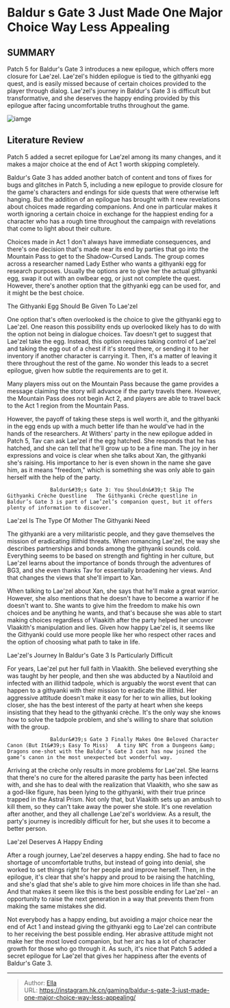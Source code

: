 # Baldur s Gate 3 Just Made One Major Choice Way Less Appealing


## SUMMARY 



  Patch 5 for Baldur&#39;s Gate 3 introduces a new epilogue, which offers more closure for Lae&#39;zel.   Lae&#39;zel&#39;s hidden epilogue is tied to the githyanki egg quest, and is easily missed because of certain choices provided to the player through dialog.   Lae&#39;zel&#39;s journey in Baldur&#39;s Gate 3 is difficult but transformative, and she deserves the happy ending provided by this epilogue after facing uncomfortable truths throughout the game.  

![iamge](https://static1.srcdn.com/wordpress/wp-content/uploads/2023/12/baldur-s-gate-3-just-made-one-major-choice-way-less-appealing.png)

## Literature Review

Patch 5 added a secret epilogue for Lae’zel among its many changes, and it makes a major choice at the end of Act 1 worth skipping completely.




Baldur&#39;s Gate 3 has added another batch of content and tons of fixes for bugs and glitches in Patch 5, including a new epilogue to provide closure for the game&#39;s characters and endings for side quests that were otherwise left hanging. But the addition of an epilogue has brought with it new revelations about choices made regarding companions. And one in particular makes it worth ignoring a certain choice in exchange for the happiest ending for a character who has a rough time throughout the campaign with revelations that come to light about their culture.




Choices made in Act 1 don&#39;t always have immediate consequences, and there&#39;s one decision that&#39;s made near its end by parties that go into the Mountain Pass to get to the Shadow-Cursed Lands. The group comes across a researcher named Lady Esther who wants a githyanki egg for research purposes. Usually the options are to give her the actual githyanki egg, swap it out with an owlbear egg, or just not complete the quest. However, there&#39;s another option that the githyanki egg can be used for, and it might be the best choice.


 The Githyanki Egg Should Be Given To Lae&#39;zel 
         

One option that&#39;s often overlooked is the choice to give the githyanki egg to Lae&#39;zel. One reason this possibility ends up overlooked likely has to do with the option not being in dialogue choices. Tav doesn&#39;t get to suggest that Lae&#39;zel take the egg. Instead, this option requires taking control of Lae&#39;zel and taking the egg out of a chest if it&#39;s stored there, or sending it to her inventory if another character is carrying it. Then, it&#39;s a matter of leaving it there throughout the rest of the game. No wonder this leads to a secret epilogue, given how subtle the requirements are to get it.






Many players miss out on the Mountain Pass because the game provides a message claiming the story will advance if the party travels there. However, the Mountain Pass does not begin Act 2, and players are able to travel back to the Act 1 region from the Mountain Pass.




However, the payoff of taking these steps is well worth it, and the githyanki in the egg ends up with a much better life than he would&#39;ve had in the hands of the researchers. At Withers&#39; party in the new epilogue added in Patch 5, Tav can ask Lae&#39;zel if the egg hatched. She responds that he has hatched, and she can tell that he&#39;ll grow up to be a fine man. The joy in her expressions and voice is clear when she talks about Xan, the githyanki she&#39;s raising. His importance to her is even shown in the name she gave him, as it means &#34;freedom,&#34; which is something she was only able to gain herself with the help of the party.

                  Baldur&#39;s Gate 3: You Shouldn&#39;t Skip The Githyanki Crèche Questline   The Githyanki Crèche questline in Baldur’s Gate 3 is part of Lae’zel’s companion quest, but it offers plenty of information to discover.   






 Lae&#39;zel Is The Type Of Mother The Githyanki Need 
          

The githyanki are a very militaristic people, and they gave themselves the mission of eradicating illithid threats. When romancing Lae&#39;zel, the way she describes partnerships and bonds among the githyanki sounds cold. Everything seems to be based on strength and fighting in her culture, but Lae&#39;zel learns about the importance of bonds through the adventures of BG3, and she even thanks Tav for essentially broadening her views. And that changes the views that she&#39;ll impart to Xan.


 

When talking to Lae&#39;zel about Xan, she says that he&#39;ll make a great warrior. However, she also mentions that he doesn&#39;t have to become a warrior if he doesn&#39;t want to. She wants to give him the freedom to make his own choices and be anything he wants, and that&#39;s because she was able to start making choices regardless of Vlaakith after the party helped her uncover Vlaakith&#39;s manipulation and lies. Given how happy Lae&#39;zel is, it seems like the Githyanki could use more people like her who respect other races and the option of choosing what path to take in life.






 Lae&#39;zel&#39;s Journey In Baldur&#39;s Gate 3 Is Particularly Difficult 
          

For years, Lae&#39;zel put her full faith in Vlaakith. She believed everything she was taught by her people, and then she was abducted by a Nautiloid and infected with an illithid tadpole, which is arguably the worst event that can happen to a githyanki with their mission to eradicate the illithid. Her aggressive attitude doesn&#39;t make it easy for her to win allies, but looking closer, she has the best interest of the party at heart when she keeps insisting that they head to the githyanki crèche. It&#39;s the only way she knows how to solve the tadpole problem, and she&#39;s willing to share that solution with the group.

                  Baldur&#39;s Gate 3 Finally Makes One Beloved Character Canon (But It&#39;s Easy To Miss)   A tiny NPC from a Dungeons &amp; Dragons one-shot with the Baldur’s Gate 3 cast has now joined the game’s canon in the most unexpected but wonderful way.   




Arriving at the crèche only results in more problems for Lae&#39;zel. She learns that there&#39;s no cure for the altered parasite the party has been infected with, and she has to deal with the realization that Vlaakith, who she saw as a god-like figure, has been lying to the githyanki, with their true prince trapped in the Astral Prism. Not only that, but Vlaakith sets up an ambush to kill them, so they can&#39;t take away the power she stole. It&#39;s one revelation after another, and they all challenge Lae&#39;zel&#39;s worldview. As a result, the party&#39;s journey is incredibly difficult for her, but she uses it to become a better person.



 Lae&#39;zel Deserves A Happy Ending 
          

After a rough journey, Lae&#39;zel deserves a happy ending. She had to face no shortage of uncomfortable truths, but instead of going into denial, she worked to set things right for her people and improve herself. Then, in the epilogue, it&#39;s clear that she&#39;s happy and proud to be raising the hatchling, and she&#39;s glad that she&#39;s able to give him more choices in life than she had. And that makes it seem like this is the best possible ending for Lae&#39;zel - an opportunity to raise the next generation in a way that prevents them from making the same mistakes she did.




Not everybody has a happy ending, but avoiding a major choice near the end of Act 1 and instead giving the githyanki egg to Lae&#39;zel can contribute to her receiving the best possible ending. Her abrasive attitude might not make her the most loved companion, but her arc has a lot of character growth for those who go through it. As such, it&#39;s nice that Patch 5 added a secret epilogue for Lae&#39;zel that gives her happiness after the events of Baldur&#39;s Gate 3.



---

> Author: [Ella](https://instagram.hk.cn/)  
> URL: https://instagram.hk.cn/gaming/baldur-s-gate-3-just-made-one-major-choice-way-less-appealing/  

